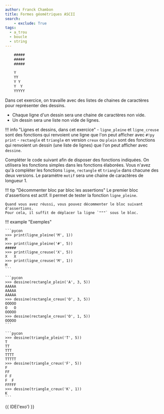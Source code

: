 ```yaml
---
author: Franck Chambon
title: Formes géométriques ASCII
search:
    - exclude: True
tags:
  - a_trou
  - boucle
  - string
---
```

```txt title="🎨 Un rectangle 3×5 plein, motif: #"
    #####
    #####
    #####
```

```txt title="🎨 Un triangle creux 5×5, motif: Y"
    Y
    YY
    Y Y
    Y  Y
    YYYYY
```

Dans cet exercice, on travaille avec des listes de chaines de caractères pour représenter des dessins.

- Chaque ligne d'un dessin sera une chaine de caractères non vide.
- Un dessin sera une liste non vide de lignes.

!!! info "Lignes et dessins, dans cet exercice"
    -  `ligne_pleine` et `ligne_creuse` sont des fonctions qui renvoient une ligne que l'on peut afficher avec `#!py print`
    - `rectangle` et `triangle` en version `creux` ou `plein` sont des fonctions qui renvoient un dessin (une liste de lignes) que l'on peut afficher avec `dessine`.

Compléter le code suivant afin de disposer des fonctions indiquées. On utilisera les fonctions simples dans les fonctions élaborées. Vous n'avez qu'à compléter les fonctions `ligne`, `rectangle` et `triangle` dans chacune des deux versions. Le paramètre `motif` sera une chaine de caractères de longueur 1.

!!! tip "Décommenter bloc par bloc les assertions"
    Le premier bloc d'assertions est actif. Il permet de tester la fonction `ligne_pleine`.

    Quand vous avez réussi, vous pouvez décommenter le bloc suivant d'assertions.
    Pour cela, il suffit de déplacer la ligne `"""` sous le bloc.

!!! example "Exemples"

    ```pycon
    >>> print(ligne_pleine('M', 1))
    M
    >>> print(ligne_pleine('#', 5))
    #####
    >>> print(ligne_creuse('X', 5))
    X   X
    >>> print(ligne_creuse('M', 1))
    M
    ```

    ```pycon
    >>> dessine(rectangle_plein('A', 3, 5))
    AAAAA
    AAAAA
    AAAAA
    >>> dessine(rectangle_creux('O', 3, 5))
    OOOOO
    O   O
    OOOOO
    >>> dessine(rectangle_creux('O', 1, 5))
    OOOOO
    ```

    ```pycon
    >>> dessine(triangle_plein('T', 5))
    T
    TT
    TTT
    TTTT
    TTTTT
    >>> dessine(triangle_creux('F', 5))
    F
    FF
    F F
    F  F
    FFFFF
    >>> dessine(triangle_creux('K', 1))
    K
    ```

{{ IDE('exo') }}
